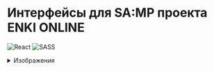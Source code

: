 # Интерфейсы для SA:MP проекта ENKI ONLINE

![React](https://img.shields.io/badge/react-%2320232a.svg?style=for-the-badge&logo=react&logoColor=%2361DAFB)
![SASS](https://img.shields.io/badge/SASS-hotpink.svg?style=for-the-badge&logo=SASS&logoColor=white)

<details>
<summary>Изображения</summary>

[![Меню банка][1]][1]
[1]: images/enki_bank.png
    
<img src="images/enki_bank.png" />
<img src="images/enki_donate.png" />
<img src="images/enki_googleauth.png" />
<img src="images/enki_phone.png" />
<img src="images/enki_registration.png" />
<img src="images/enki_admin.png" />
</details>